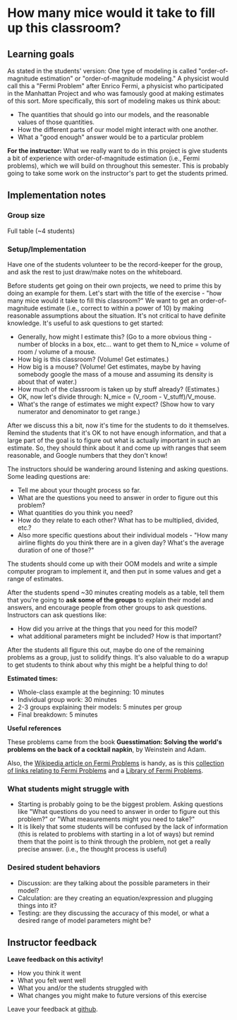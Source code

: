 # How many mice would it take to fill up this classroom?

## Learning goals

As stated in the students' version:  One type of modeling is called "order-of-magnitude estimation" or "order-of-magnitude modeling."  A physicist would call this a "Fermi Problem" after Enrico Fermi, a physicist who participated in the Manhattan Project and who was famously good at making estimates of this sort.  More specifically, this sort of modeling makes us think about:

* The quantities that should go into our models, and the reasonable values of those quantities.
* How the different parts of our model might interact with one another.
* What a "good enough" answer would be to a particular problem

**For the instructor:** What we really want to do in this project is give students a bit of experience with order-of-magnitude estimation (i.e., Fermi problems), which we will build on throughout this semester.  This is probably going to take some work on the instructor's part to get the students primed.

## Implementation notes

### Group size

Full table (~4 students)

### Setup/Implementation

Have one of the students volunteer to be the record-keeper for the group, and ask the rest to just draw/make notes on the whiteboard. 

Before students get going on their own projects, we need to prime this by doing an example for them.  Let's start with the title of the exercise - "how many mice would it take to fill this classroom?"  We want to get an order-of-magnitude estimate (i.e., correct to within a power of 10) by making reasonable assumptions about the situation.  It's not critical to have definite knowledge.  It's useful to ask questions to get started:

* Generally, how might I estimate this?  (Go to a more obvious thing - number of blocks in a box, etc... want to get them to N_mice = volume of room / volume of a mouse.
* How big is this classroom?  (Volume!  Get estimates.)
* How big is a mouse?  (Volume!  Get estimates, maybe by having somebody google the mass of a mouse and assuming its density is about that of water.)
* How much of the classroom is taken up by stuff already?  (Estimates.)
* OK, now let's divide through:  N_mice = (V\_room - V\_stuff)/V\_mouse.
* What's the range of estimates we might expect?  (Show how to vary numerator and denominator to get range.)

After we discuss this a bit, now it's time for the students to do it themselves.  Remind the students that it's OK to not have enough information, and that a large part of the goal is to figure out what is actually important in such an estimate.  So, they should think about it and come up with ranges that seem reasonable, and Google numbers that they don't know!

The instructors should be wandering around listening and asking questions.  Some leading questions are:

* Tell me about your thought process so far.  
* What are the questions you need to answer in order to figure out this problem?
* What quantities do you think you need?
* How do they relate to each other?  What has to be multiplied, divided, etc.?
* Also more specific questions about their individual models - "How many airline flights do you think there are in a given day?  What's the average duration of one of those?"

The students should come up with their OOM models and write a simple computer program to implement it, and then put in some values and get a range of estimates.

After the students spend ~30 minutes creating models as a table, tell them that you're going to **ask some of the groups** to explain their model and answers, and encourage people from other groups to ask questions.  Instructors can ask questions like:

* How did you arrive at the things that you need for this model?
* what additional parameters might be included?  How is that important?

After the students all figure this out, maybe do one of the remaining problems as a group, just to solidify things.  It's also valuable to do a wrapup to get students to think about why this might be a helpful thing to do!

**Estimated times:**

* Whole-class example at the beginning: 10 minutes
* Individual group work: 30 minutes
* 2-3 groups explaining their models: 5 minutes per group
* Final breakdown: 5 minutes

**Useful references**

These problems came from the book __Guesstimation: Solving the world's problems on the back of a cocktail napkin__, by Weinstein and Adam.  

Also, the [Wikipedia article on Fermi Problems](https://en.wikipedia.org/wiki/Fermi_problem) is handy, as is this [collection of links relating to Fermi Problems](http://www.vendian.org/envelope/dir0/fermi_questions.html) and a [Library of Fermi Problems](http://mathforum.org/workshops/sum96/interdisc/sheila3.html).

### What students might struggle with

* Starting is probably going to be the biggest problem.  Asking questions like "What questions do you need to answer in order to figure out this problem?" or "What measurements might you need to take?"
* It is likely that some students will be confused by the lack of information (this is related to problems with starting in a lot of ways) but remind them that the point is to think through the problem, not get a really precise answer.  (i.e., the thought process is useful)


### Desired student behaviors

* Discussion: are they talking about the possible parameters in their model?
* Calculation: are they creating an equation/expression and plugging things into it?
* Testing: are they discussing the accuracy of this model, or what a desired range of model parameters might be?

## Instructor feedback

**Leave feedback on this activity!**

* How you think it went
* What you felt went well
* What you and/or the students struggled with
* What changes you might make to future versions of this exercise

Leave your feedback at [github](https://github.com/ComputationalModeling/intro-to-computational-modeling/issues/108).
